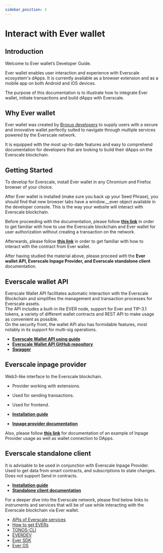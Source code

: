 ```yaml
---
sidebar_position: 3
---
```


# Interact with Ever wallet

## Introduction

Welcome to Ever wallet’s Developer Guide. 

Ever wallet enables user interaction and experience with Everscale ecosystem's dApps. It is currently available as a browser extension and as a mobile app on both Android and iOS devices. 

The purpose of this documentation is to illustrate how to integrate Ever wallet, initiate transactions and build dApps with Everscale. 


## Why Ever wallet

Ever wallet was created by [Broxus developers](https://broxus.com) to supply users with a secure and innovative wallet perfectly suited to navigate through multiple services powered by the Everscale network. 

It is equipped with the most up-to-date features and easy to comprehend documentation for developers that are looking to build their dApps on the Everscale blockchain. 

## Getting Started

To develop for Everscale, install Ever wallet in any Chromium and Firefox browser of your choice. 

After Ever wallet is installed (make sure you back up your Seed Phrase), you should find that new browser tabs have a  window.__ever object available in the developer console. This is the way your website will interact with Everscale blockchain. 

Before proceeding with the documentation, please follow [**this link**](https://medium.com/@andyshpak/login-with-blockchain-everscale-815cb7bb6d01) in order to get familiar with how to use the Everscale blockchain and Ever wallet for user authorization without creating a transaction on the network.

Afterwards, please follow [**this link**](https://github.com/EverscaleGuild/everscale-tutor-web) in order to get familiar with how to interact with the contract from Ever wallet. 

After having studied the material above, please proceed with the **Ever wallet API, Everscale Inpage Provider, and Everscale standalone client** documentation.

## Everscale wallet API

Everscale Wallet API facilitates automatic interaction with the Everscale Blockchain and simplifies the management and transaction processes for Everscale assets.   
The API includes a built-in lite EVER node, support for Ever and TIP-3.1 tokens, a variety of different wallet contracts and REST API to make usage as convenient as possible.  
On the security front, the wallet API also has formidable features, most notably in its support for multi-sig operations.

- [**Everscale Wallet API using guide**](../../nodes-clients/ton-wallet-api.md/)
- [**Everscale Wallet API GitHub repository**](https://github.com/broxus/ton-wallet-api)
- [**Swagger**](https://api.flatqube.io/v1/swagger.yaml) 


## Everscale inpage provider

Web3-like interface to the Everscale blockchain.

- Provider working with extensions.
- Used for sending transactions. 
- Used for frontend. 

- [**Installation guide**](https://github.com/broxus/everscale-inpage-provider)
- [**Inpage provider documentation**](https://broxus.github.io/everscale-inpage-provider/index.html)

Also, please follow [**this link**](https://github.com/EverscaleGuild/everscale-tutor-web) for documentation of an example of Inpage Provider usage as well as wallet connection to DApps. 

## Everscale standalone client 

It is advisable to be used in conjunction with Everscale Inpage Provider. 
Used to get data from smart contracts, and subscriptions to state changes.  
Does not support Send in contracts.       

- [**Installation guide**](https://github.com/broxus/everscale-standalone-client)
- [**Standalone client documentation**](https://broxus.github.io/everscale-standalone-client/index.html)

For a deeper dive into the Everscale network, please find below links to instruments and services that will be of use while interacting with the Everscale blockchain via Ever wallet. 

- [APIs of Everscale services](https://docs.everscale.network/integrate/products-api) 
- [How to get EVERs](https://docs.flatqube.io/use/getting-started/how-to-get-ever)
- [TONOS-CLI](https://github.com/tonlabs/tonos-cli#tonos-cli) 
- [EVERDEV](https://docs.everos.dev/everdev/)
- [Ever SDK](https://github.com/tonlabs/ever-sdk)
- [Ever OS](https://everos.dev/)
